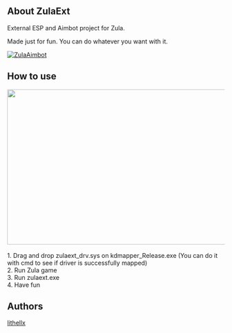 ## About ZulaExt
External ESP and Aimbot project for Zula. 

Made just for fun. You can do whatever you want with it.

[![ZulaAimbot](https://img.shields.io/github/downloads/lithellx/zulaext/total?style=for-the-badge&label=zulaext%20Downloads&color=red)](https://github.com/lithellx/zulaext/releases)

## How to use
<a href="https://streamable.com/nimbcy">
    <img src="https://cdn-cf-east.streamable.com/image/nimbcy.jpg" width="640" height="360"/>
</a>
<br><br>
1. Drag and drop zulaext_drv.sys on kdmapper_Release.exe (You can do it with cmd to see if driver is successfully mapped)<br>
2. Run Zula game<br>
3. Run zulaext.exe<br>
4. Have fun

## Authors
[lithellx](https://github.com/lithellx)
